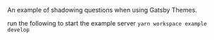 An example of shadowing questions when using Gatsby Themes.

run the following to start the example server
`yarn workspace example develop`